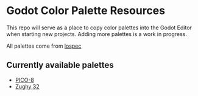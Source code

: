 # Godot Color Palette Resources

This repo will serve as a place to copy color palettes into the Godot Editor when starting new projects. 
Adding more palettes is a work in progress.

All palettes come from [lospec](https://lospec.com/palette-list)

## Currently available palettes
- [PICO-8](https://lospec.com/palette-list/pico-8)
- [Zughy 32](https://lospec.com/palette-list/zughy-32)
